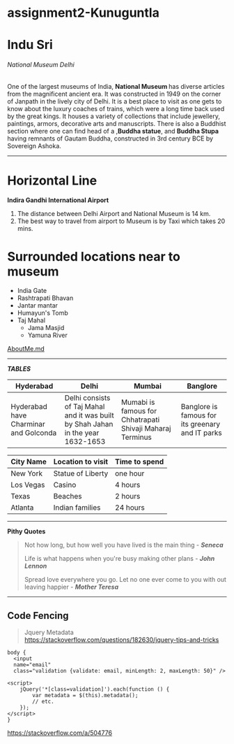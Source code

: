 # assignment2-Kunuguntla
<H1> Indu Sri </H1>
<H6> National Museum Delhi </H6>
<p> One of the largest museums of India, <b> National Museum </b> has diverse articles from the magnificent ancient era. It was constructed in 1949 on the corner of Janpath in the lively city of Delhi. It is a best place to visit as one gets to know about the luxury coaches of trains, which were a long time back used by the great kings. It houses a variety of collections that include jewellery, paintings, armors, decorative arts and manuscripts. There is also a Buddhist section where one can find head of a ,<b>Buddha statue</b>, and <b>Buddha Stupa</b> having remnants of Gautam Buddha, constructed in 3rd century BCE by Sovereign Ashoka.</p>

***

# Horizontal Line 

**Indira Gandhi International Airport**

1. The distance between Delhi Airport and National Museum is 14 km.
2. The best way to travel from airport to Museum is by Taxi which takes 20 mins.

# Surrounded locations near to museum
  * India Gate
  * Rashtrapati Bhavan
  * Jantar mantar
  * Humayun's Tomb
  * Taj Mahal
    * Jama Masjid
    * Yamuna River

[AboutMe.md](AboutMe.md)

***
***TABLES***

|Hyderabad|Delhi|Mumbai|Banglore|
|---|---|---|---|
|Hyderabad have Charminar and Golconda|Delhi consists of Taj Mahal and it was built by Shah Jahan in the year 1632-1653|Mumabi is famous for Chhatrapati Shivaji Maharaj Terminus|Banglore is famous for its greenary and IT parks|



|City Name|Location to visit|Time to spend|
|---|---|---|
|New York|Statue of Liberty|one hour|
|Los Vegas|Casino|4 hours|
|Texas|Beaches|2 hours|
|Atlanta|Indian families|24 hours|


***
**Pithy Quotes**
>Not how long, but how well you have lived is the main thing - ***Seneca***
>
>Life is what happens when you're busy making other plans - ***John Lennon***
>
>Spread love everywhere you go. Let no one ever come to you with out leaving happier - ***Mother Teresa***

***
## Code Fencing
>Jquery Metadata
<https://stackoverflow.com/questions/182630/jquery-tips-and-tricks>

```
body {
  <input 
  name="email" 
  class="validation {validate: email, minLength: 2, maxLength: 50}" />

<script>
    jQuery('*[class=validation]').each(function () {
        var metadata = $(this).metadata();
        // etc.
    });
</script>
}
```
<https://stackoverflow.com/a/504776>
